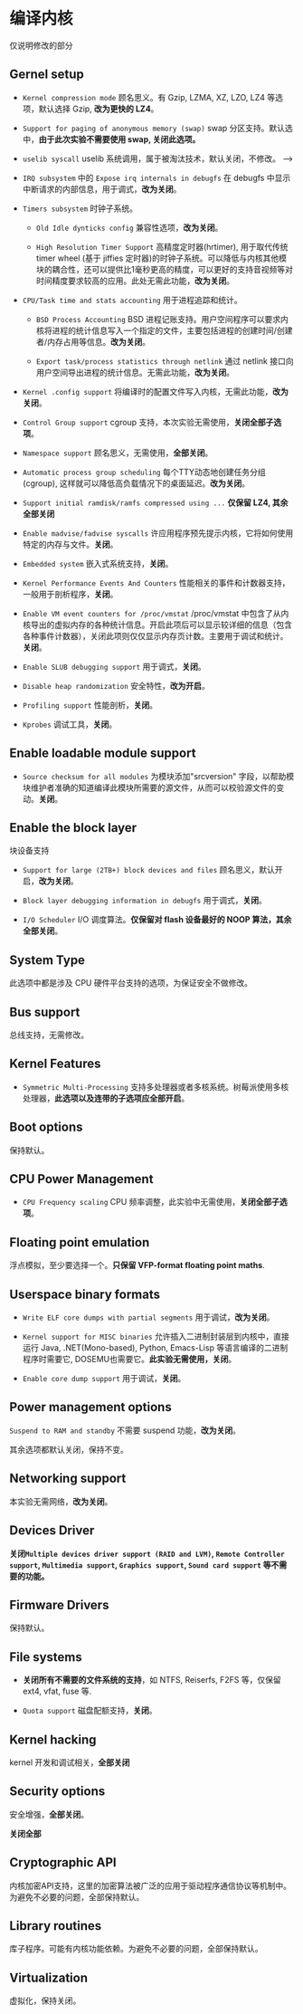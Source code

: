 # 编译内核

仅说明修改的部分

## Gernel setup

- `Kernel compression mode`  顾名思义。有 Gzip, LZMA, XZ, LZO, LZ4 等选项，默认选择 Gzip, **改为更快的 LZ4**。

- `Support for paging of anonymous memory (swap)`  swap 分区支持。默认选中，**由于此次实验不需要使用 swap, 关闭此选项。**

- `uselib syscall` uselib 系统调用，属于被淘汰技术，默认关闭，不修改。 -->

- `IRQ subsystem` 中的 `Expose irq internals in debugfs` 在 debugfs 中显示中断请求的内部信息，用于调式，**改为关闭**。

- `Timers subsystem` 时钟子系统。

  - `Old Idle dynticks config` 兼容性选项，**改为关闭**。

  - `High Resolution Timer Support` 高精度定时器(hrtimer), 用于取代传统 timer wheel (基于 jiffies 定时器)的时钟子系统。可以降低与内核其他模块的耦合性，还可以提供比1毫秒更高的精度，可以更好的支持音视频等对时间精度要求较高的应用。此处无需此功能，**改为关闭**。

- `CPU/Task time and stats accounting` 用于进程追踪和统计。

  - `BSD Process Accounting` BSD 进程记账支持。用户空间程序可以要求内核将进程的统计信息写入一个指定的文件，主要包括进程的创建时间/创建者/内存占用等信息。**改为关闭**。

  - `Export task/process statistics through netlink` 通过 netlink 接口向用户空间导出进程的统计信息。无需此功能，**改为关闭**。

- `Kernel .config support` 将编译时的配置文件写入内核，无需此功能，**改为关闭**。

- `Control Group support` cgroup 支持，本次实验无需使用，**关闭全部子选项**。

- `Namespace support` 顾名思义，无需使用，**全部关闭**。

- `Automatic process group scheduling` 每个TTY动态地创建任务分组(cgroup), 这样就可以降低高负载情况下的桌面延迟。**改为关闭**。

- `Support initial ramdisk/ramfs compressed using ...` **仅保留 LZ4, 其余全部关闭**

- `Enable madvise/fadvise syscalls` 许应用程序预先提示内核，它将如何使用特定的内存与文件。**关闭**。

- `Embedded system` 嵌入式系统支持，**关闭**。

- `Kernel Performance Events And Counters` 性能相关的事件和计数器支持，一般用于剖析程序，**关闭**。

- `Enable VM event counters for /proc/vmstat` /proc/vmstat 中包含了从内核导出的虚拟内存的各种统计信息。开启此项后可以显示较详细的信息（包含各种事件计数器），关闭此项则仅仅显示内存页计数。主要用于调试和统计。**关闭**。

- `Enable SLUB debugging support` 用于调式，**关闭**。

- `Disable heap randomization` 安全特性，**改为开启**。

- `Profiling support` 性能剖析，**关闭**。

- `Kprobes` 调试工具，**关闭**。

## Enable loadable module support

- `Source checksum for all modules` 为模块添加"srcversion" 字段，以帮助模块维护者准确的知道编译此模块所需要的源文件，从而可以校验源文件的变动。**关闭**。

## Enable the block layer

块设备支持

- `Support for large (2TB+) block devices and files` 顾名思义，默认开启，**改为关闭**。

- `Block layer debugging information in debugfs` 用于调式，**关闭**。

- `I/O Scheduler` I/O 调度算法。**仅保留对 flash 设备最好的 NOOP 算法，其余全部关闭**。

## System Type

此选项中都是涉及 CPU 硬件平台支持的选项，为保证安全不做修改。

## Bus support

总线支持，无需修改。

## Kernel Features

- `Symmetric Multi-Processing` 支持多处理器或者多核系统。树莓派使用多核处理器，**此选项以及连带的子选项应全部开启**。

## Boot options

保持默认。

## CPU Power Management

- `CPU Frequency scaling` CPU 频率调整，此实验中无需使用，**关闭全部子选项**。

## Floating point emulation

浮点模拟，至少要选择一个。**只保留 VFP-format floating point maths**.

## Userspace binary formats

- `Write ELF core dumps with partial segments` 用于调试，**改为关闭**。

- `Kernel support for MISC binaries` 允许插入二进制封装层到内核中，直接运行 Java, .NET(Mono-based), Python, Emacs-Lisp 等语言编译的二进制程序时需要它, DOSEMU也需要它。**此实验无需使用，关闭**。

- `Enable core dump support` 用于调试，**关闭**。

## Power management options

`Suspend to RAM and standby` 不需要 suspend 功能，**改为关闭**。

其余选项都默认关闭，保持不变。

## Networking support

本实验无需网络，**改为关闭**。

## Devices Driver

**关闭`Multiple devices driver support (RAID and LVM)`, `Remote Controller support`, `Multimedia support`, `Graphics support`, `Sound card support` 等不需要的功能。**

## Firmware Drivers

保持默认。

## File systems

- **关闭所有不需要的文件系统的支持**，如 NTFS, Reiserfs, F2FS 等，仅保留 ext4, vfat, fuse 等.

- `Quota support` 磁盘配额支持，**关闭**。

## Kernel hacking

kernel 开发和调试相关，**全部关闭**

## Security options

安全增强，**全部关闭**。

**关闭全部**

## Cryptographic API

内核加密API支持，这里的加密算法被广泛的应用于驱动程序通信协议等机制中。为避免不必要的问题，全部保持默认。

## Library routines

库子程序。可能有内核功能依赖。为避免不必要的问题，全部保持默认。

## Virtualization

虚拟化，保持关闭。